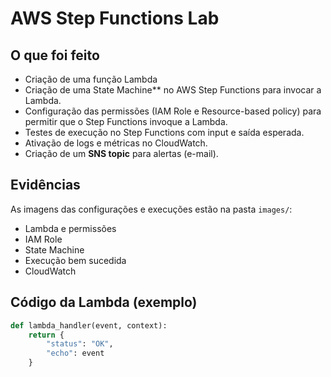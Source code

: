 # AWS Step Functions Lab

## O que foi feito
- Criação de uma função Lambda
- Criação de uma State Machine** no AWS Step Functions para invocar a Lambda.
- Configuração das permissões (IAM Role e Resource-based policy) para permitir que o Step Functions invoque a Lambda.
- Testes de execução no Step Functions com input e saída esperada.
- Ativação de logs e métricas no CloudWatch.
- Criação de um **SNS topic** para alertas (e-mail).

## Evidências
As imagens das configurações e execuções estão na pasta `images/`:
- Lambda e permissões
- IAM Role
- State Machine
- Execução bem sucedida
- CloudWatch

## Código da Lambda (exemplo)
```python
def lambda_handler(event, context):
    return {
        "status": "OK",
        "echo": event
    }

